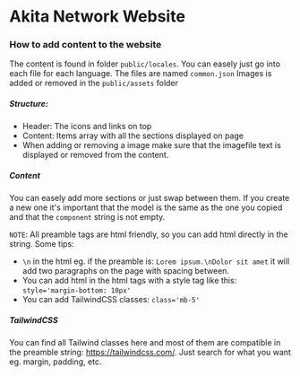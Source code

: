 # Akita Network Website

### How to add content to the website
The content is found in folder `public/locales`.
You can easely just go into each file for each language. The files are named `common.json`
Images is added or removed in the `public/assets` folder

##### Structure:
- Header: The icons and links on top
- Content: Items array with all the sections displayed on page
- When adding or removing a image make sure that the imagefile text is displayed or removed from the content.

##### Content
You can easely add more sections or just swap between them. If you create a new one it's important that the model is the same as the one you copied and that the `component` string is not empty.

`NOTE`: All preamble tags are html friendly, so you can add html directly in the string. Some tips:
- `\n` in the html eg. if the preamble is: `Lorem ipsum.\nDolor sit amet` it will add two paragraphs on the page with spacing between.
- You can add html in the html tags with a style tag like this: `style='margin-bottom: 10px'`
- You can add TailwindCSS classes: `class='mb-5'` 

##### TailwindCSS
You can find all Tailwind classes here and most of them are compatible in the preamble string: https://tailwindcss.com/. Just search for what you want eg. margin, padding, etc.